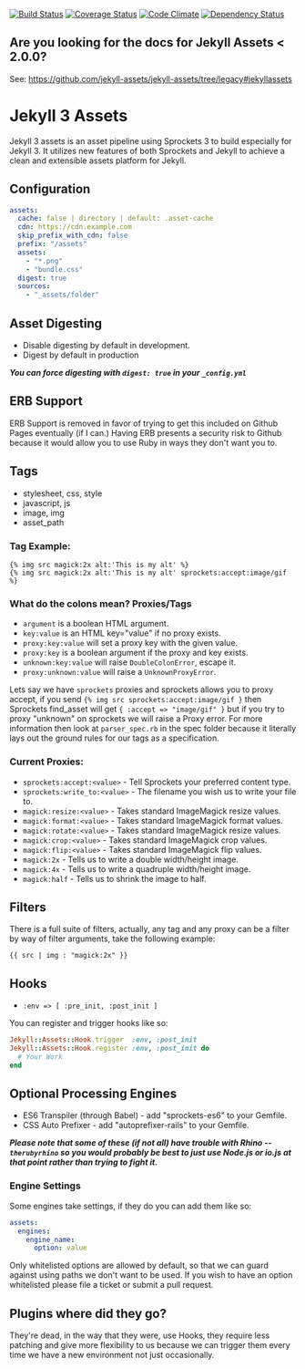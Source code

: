 [![Build Status](https://travis-ci.org/jekyll/jekyll-assets.png?branch=master)](https://travis-ci.org/jekyll/jekyll-assets) [![Coverage Status](https://coveralls.io/repos/jekyll/jekyll-assets/badge.png?branch=master)](https://coveralls.io/r/jekyll/jekyll-assets) [![Code Climate](https://codeclimate.com/github/jekyll/jekyll-assets/badges/gpa.svg)](https://codeclimate.com/github/jekyll/jekyll-assets) [![Dependency Status](https://gemnasium.com/jekyll/jekyll-assets.svg)](https://gemnasium.com/jekyll/jekyll-assets)


## Are you looking for the docs for Jekyll Assets < 2.0.0?

See: https://github.com/jekyll-assets/jekyll-assets/tree/legacy#jekyllassets

# Jekyll 3 Assets

Jekyll 3 assets is an asset pipeline using Sprockets 3 to build especially
for Jekyll 3.  It utilizes new features of both Sprockets and Jekyll to achieve
a clean and extensible assets platform for Jekyll.

## Configuration

```yaml
assets:
  cache: false | directory | default: .asset-cache
  cdn: https://cdn.example.com
  skip_prefix_with_cdn: false
  prefix: "/assets"
  assets:
    - "*.png"
    - "bundle.css"
  digest: true
  sources:
    - "_assets/folder"
```

## Asset Digesting

* Disable digesting by default in development.
* Digest by default in production

***You can force digesting with `digest: true` in your `_config.yml`***

## ERB Support

ERB Support is removed in favor of trying to get this included on Github Pages
eventually (if I can.) Having ERB presents a security risk to Github because it
would allow you to use Ruby in ways they don't want you to.

## Tags

* stylesheet, css, style
* javascript, js
* image, img
* asset_path

### Tag Example:

```liquid
{% img src magick:2x alt:'This is my alt' %}
{% img src magick:2x alt:'This is my alt' sprockets:accept:image/gif %}
```

### What do the colons mean? Proxies/Tags

* `argument` is a boolean HTML argument.
* `key:value` is an HTML key="value" if no proxy exists.
* `proxy:key:value` will set a proxy key with the given value.
* `proxy:key` is a boolean argument if the proxy and key exists.
* `unknown:key:value` will raise `DoubleColonError`, escape it.
* `proxy:unknown:value` will raise a `UnknownProxyError`.

Lets say we have `sprockets` proxies and sprockets allows you to proxy accept,
if you send `{% img src sprockets:accept:image/gif }` then Sprockets find_asset
will get `{ :accept => "image/gif" }` but if you try to proxy "unknown" on
sprockets we will raise a Proxy error.  For more information then look at
`parser_spec.rb` in the spec folder because it literally lays out the ground
rules for our tags as a specification.

### Current Proxies:

* `sprockets:accept:<value>` - Tell Sprockets your preferred content type.
* `sprockets:write_to:<value>` - The filename you wish us to write your file to.
* `magick:resize:<value>` - Takes standard ImageMagick resize values.
* `magick:format:<value>` - Takes standard ImageMagick format values.
* `magick:rotate:<value>` - Takes standard ImageMagick resize values.
* `magick:crop:<value>` - Takes standard ImageMagick crop values.
* `magick:flip:<value>` - Takes standard ImageMagick flip values.
* `magick:2x` - Tells us to write a double width/height image.
* `magick:4x` - Tells us to write a quadruple width/height image.
* `magick:half` - Tells us to shrink the image to half.

## Filters

There is a full suite of filters, actually, any tag and any proxy can be a
filter by way of filter arguments, take the following example:

```liquid
{{ src | img : "magick:2x" }}
```

## Hooks

* `:env => [
    :pre_init, :post_init
  ]`

You can register and trigger hooks like so:

```ruby
Jekyll::Assets::Hook.trigger  :env, :post_init
Jekyll::Assets::Hook.register :env, :post_init do
  # Your Work
end
```

## Optional Processing Engines

* ES6 Transpiler (through Babel) - add "sprockets-es6" to your Gemfile.
* CSS Auto Prefixer - add "autoprefixer-rails" to your Gemfile.

***Please note that some of these (if not all) have trouble with Rhino --
`therubyrhino` so you would probably be best to just use Node.js or io.js at
that point rather than trying to fight it.***

### Engine Settings

Some engines take settings, if they do you can add them like so:

```YAML
assets:
  engines:
    engine_name:
      option: value
```

Only whitelisted options are allowed by default, so that we can guard against
using paths we don't want to be used.  If you wish to have an option
whitelisted please file a ticket or submit a pull request.

## Plugins where did they go?

They're dead, in the way that they were, use Hooks, they require less
patching and give more flexibility to us because we can trigger them every
time we have a new environment not just occasionally.
